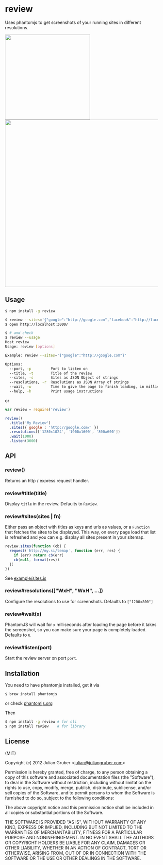 # review

Uses phantomjs to get screenshots of your running sites in different resolutions.

<img src="http://f.cl.ly/items/0z2H263Q302m1b2C452C/Screen%20Shot%202013-01-14%20at%2011.38.55%20PM.png" width="280">
<img src="http://f.cl.ly/items/3T2k0x0N0M0T3y1j2Y1c/Screen%20Shot%202013-01-14%20at%2011.38.41%20PM.png" width="550">

## Usage

```bash
$ npm install -g review

$ review --sites='{"google":"http://google.com","facebook":"http://facebook.com"}' \
$ open http://localhost:3000/

$ # and check
$ review --usage
Host review
Usage: review [options]

Example: review --sites='{"google":"http://google.com"}'

Options:
  --port, -p         Port to listen on                                         [default: 4000]
  --title, -t        Title of the review                                       [default: "Review"]
  --sites, -s        Sites as JSON Object of strings                         
  --resolutions, -r  Resolutions as JSON Array of strings                      [default: "[\"1200x800\"]"]
  --wait, -w         Time to give the page to finish loading, in milliseconds  [default: 10000]
  --help, -h         Print usage instructions                                

```

or

```js
var review = require('review')

review()
  .title('My Review')
  .sites({ google : 'http://google.com/' })
  .resolutions(['1280x1024', '1900x1600', '800x600'])
  .wait(1000)
  .listen(3000)
```

## API

### review()

Returns an http / express request handler.

### review#title(title)

Display `title` in the review. Defaults to `Review`.

### review#sites(sites | fn)

Either pass an object with titles as keys and urls as values, or a `Function` that fetches the sites to be displayed. This way, on every page load that list is refreshed and you can e.g. display all sites present in your sitemap.

```js
review.sites(function (cb) {
  request('http://my.si/temap', function (err, res) {
    if (err) return cb(err)
    cb(null, format(res))
  })
})
```

See [example/sites.js](https://github.com/juliangruber/review/blob/master/example/sites.js)

### review#resolutions(["WxH", "WxH", ...])

Configure the resolutions to use for screenshots. Defaults to `["1200x800"]`

### review#wait(x)

PhantomJS will wait for `x` milliseconds after loading the page before it takes the screenshot, so you can make sure your page is completely loaded. Defaults to `0`.

### review#listen(port)

Start the review server on port `port`.

## Installation

You need to have phantomjs installed, get it via

```bash
$ brew install phantomjs
```

or check [phantomjs.org](http://phantomjs.org/)

Then

```bash
$ npm install -g review # for cli
$ npm install review    # for library
```

## License

(MIT)

Copyright (c) 2012 Julian Gruber &lt;julian@juliangruber.com&gt;

Permission is hereby granted, free of charge, to any person obtaining a copy of this software and associated documentation files (the "Software"), to deal in the Software without restriction, including without limitation the rights to use, copy, modify, merge, publish, distribute, sublicense, and/or sell copies of the Software, and to permit persons to whom the Software is furnished to do so, subject to the following conditions:

The above copyright notice and this permission notice shall be included in all copies or substantial portions of the Software.

THE SOFTWARE IS PROVIDED "AS IS", WITHOUT WARRANTY OF ANY KIND, EXPRESS OR IMPLIED, INCLUDING BUT NOT LIMITED TO THE WARRANTIES OF MERCHANTABILITY, FITNESS FOR A PARTICULAR PURPOSE AND NONINFRINGEMENT. IN NO EVENT SHALL THE AUTHORS OR COPYRIGHT HOLDERS BE LIABLE FOR ANY CLAIM, DAMAGES OR OTHER LIABILITY, WHETHER IN AN ACTION OF CONTRACT, TORT OR OTHERWISE, ARISING FROM, OUT OF OR IN CONNECTION WITH THE SOFTWARE OR THE USE OR OTHER DEALINGS IN THE SOFTWARE.
